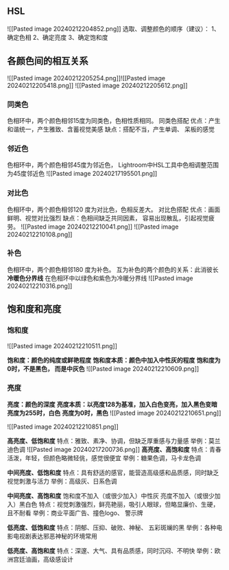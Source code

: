 ## HSL

![[Pasted image 20240212204852.png]]
选取、调整颜色的顺序（建议）：
1、确定色相
2、确定亮度
3、确定饱和度

## 各颜色间的相互关系
![[Pasted image 20240212205254.png]]![[Pasted image 20240212205418.png]]
![[Pasted image 20240212205612.png]]
### 同类色
色相环中，两个颜色相邻15度为同类色，色相性质相同。
同类色搭配
优点：产生和谐统一，产生雅致、含蓄视觉美感
缺点：搭配不当，产生单调、 呆板的感觉
### 邻近色
色相环中，两个颜色相邻45度为邻近色，
Lightroom中HSL工具中色相调整范围为45度邻近色
![[Pasted image 20240217195501.png]]
### 对比色
色相环中，两个颜色相邻120 度为对比色，色相反差大。
对比色搭配
优点：画面鲜明、视觉对比强烈
缺点：色相间缺乏共同因素， 容易出现散乱，引起视觉疲劳。
![[Pasted image 20240212210041.png]]
![[Pasted image 20240212210108.png]]

### 补色
色相环中，两个颜色相邻180 度为补色。
互为补色的两个颜色的关系：此消彼长
**冷暖色分界线**
在色相环中以绿色和紫色为冷暖分界线
![[Pasted image 20240212210316.png]]

## 饱和度和亮度
### 饱和度
![[Pasted image 20240212210511.png]]

**饱和度：颜色的纯度或鲜艳程度**
**饱和度本质：颜色中加入中性灰的程度**
**饱和度为0时，不是黑色， 而是中灰色**
![[Pasted image 20240212210609.png]]
### 亮度
**亮度：颜色的深度**
**亮度本质：以亮度128为基准，加入白色变亮，加入黑色变暗**
**亮度为255时，白色**
**亮度为0时，黑色**
![[Pasted image 20240212210651.png]]

![[Pasted image 20240212210851.png]]

**高亮度、低饱和度**
特点：雅致、素净、协调，但缺乏厚重感与力量感
举例：莫兰迪色调
![[Pasted image 20240217200736.png]]
**高亮度、高饱和度**
特点：青春活泼，年轻，但颜色略微轻佻，感觉很便宜
举例：糖果色调，马卡龙色调

**中间亮度、低饱和度**
特点：具有舒适的感官，能营造高级感和品质感，同时缺乏视觉刺激与活力
举例：高级灰、日系色调

**中间亮度、高饱和度**
饱和度不加入（或很少加入）中性灰
亮度不加入（或很少加入）黑白色
特点：视觉刺激强烈，鲜亮艳丽，吸引人眼球，但略显廉价、生硬，且不耐看
举例：商业平面广告、撞色logo、 警示牌

**低亮度、低饱和度**
特点：阴郁、压抑、破败、神秘、 五彩斑斓的黑
举例：各种电影电视剧表达邪恶神秘的环境常用

**低亮度、高饱和度**
特点：深邃、大气、具有品质感，同时沉闷、不明快
举例：欧洲宫廷油画，高级感设计
